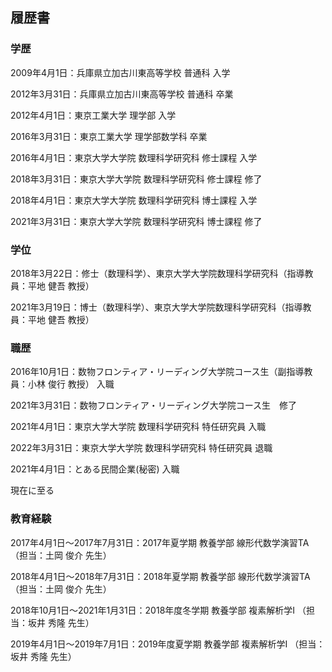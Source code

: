 ## 履歴書


### 学歴

2009年4月1日：兵庫県立加古川東高等学校 普通科 入学

2012年3月31日：兵庫県立加古川東高等学校 普通科 卒業

2012年4月1日：東京工業大学 理学部 入学

2016年3月31日：東京工業大学 理学部数学科 卒業

2016年4月1日：東京大学大学院 数理科学研究科 修士課程 入学

2018年3月31日：東京大学大学院 数理科学研究科 修士課程 修了

2018年4月1日：東京大学大学院 数理科学研究科 博士課程 入学

2021年3月31日：東京大学大学院 数理科学研究科 博士課程 修了

### 学位

2018年3月22日：修士（数理科学）、東京大学大学院数理科学研究科（指導教員：平地 健吾 教授）

2021年3月19日：博士（数理科学）、東京大学大学院数理科学研究科（指導教員：平地 健吾 教授）

### 職歴

2016年10月1日：数物フロンティア・リーディング大学院コース生（副指導教員：小林 俊行 教授） 入職

2021年3月31日：数物フロンティア・リーディング大学院コース生　修了

2021年4月1日：東京大学大学院 数理科学研究科 特任研究員 入職

2022年3月31日：東京大学大学院 数理科学研究科 特任研究員 退職

2021年4月1日：とある民間企業(秘密) 入職　

現在に至る

### 教育経験

2017年4月1日～2017年7月31日：2017年夏学期 教養学部 線形代数学演習TA （担当：土岡 俊介 先生）

2018年4月1日～2018年7月31日：2018年夏学期 教養学部 線形代数学演習TA （担当：土岡 俊介 先生）

2018年10月1日～2021年1月31日：2018年度冬学期 教養学部 複素解析学I （担当：坂井 秀隆 先生）

2019年4月1日～2019年7月1日：2019年度夏学期 教養学部 複素解析学I （担当：坂井 秀隆 先生）
